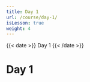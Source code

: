 ```yaml
---
title: Day 1
url: /course/day-1/
isLesson: true
weight: 4
---
```


{{< date >}} Day 1 {{< /date >}}

# Day 1
